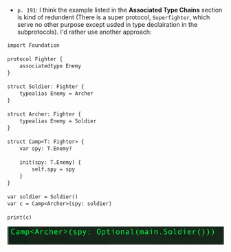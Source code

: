 - `p. 191`: I think the example listed in the **Associated Type Chains** section is kind of redundent (There is a super protocol, `Superfighter`, which serve no other purpose except usded in type declairation in the subprotocols). I'd rather use another approach:
```{swift}
import Foundation

protocol Fighter {
    associatedtype Enemy
}

struct Soldier: Fighter {
    typealias Enemy = Archer
}

struct Archer: Fighter {
    typealias Enemy = Soldier
}

struct Camp<T: Fighter> {
    var spy: T.Enemy?

    init(spy: T.Enemy) {
        self.spy = spy
    }
}

var soldier = Soldier()
var c = Camp<Archer>(spy: soldier)

print(c) 
```
![191.png](img/191.png)